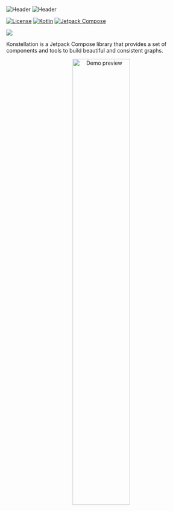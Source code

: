 ![Header](https://github.com/gabrieldrn/Konstellation/assets/22205373/1a9a7d26-601d-4a7f-a561-66e4069f4705#gh-light-mode-only)
![Header](https://github.com/gabrieldrn/Konstellation/assets/22205373/a551ed0b-9a16-40e8-8e60-3e85f6b230eb#gh-dark-mode-only)

[![License](https://img.shields.io/badge/License-GNU%20v3.0-white.svg)](LICENSE)
[![Kotlin](https://img.shields.io/badge/Kotlin-1.8.22-blue.svg?logo=kotlin)](http://kotlinlang.org)
[![Jetpack Compose](https://img.shields.io/badge/Jetpack%20Compose-1.5.0-blue.svg?logo=android)](https://developer.android.com/jetpack/compose)

[![](https://github.com/gabrieldrn/Konstellation/workflows/CI%20|%20library%20%26%20demo%20app/badge.svg?branch=develop)]()

Konstellation is a Jetpack Compose library that provides a set of components and tools to build
beautiful and consistent graphs.

<p align="center">
  <picture>
    <source media="(prefers-color-scheme: dark)" srcset="https://user-images.githubusercontent.com/22205373/231069684-b971fbc8-b179-4af9-96e9-14058127f90d.png">
    <source media="(prefers-color-scheme: light)" srcset="https://user-images.githubusercontent.com/22205373/231069733-2176deca-d537-4e79-8195-1cc26b3c9fbc.png">
    <img alt="Demo preview" src="https://user-images.githubusercontent.com/22205373/200699663-3e5a6a26-2cb5-4afb-8724-fb9a3b2bc9b5.png" width="55%">
  </picture>
</p>
